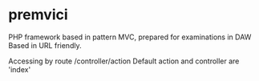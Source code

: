 premvici
========

PHP framework based in pattern MVC, prepared for examinations in DAW
Based in URL  friendly.

Accessing by route /controller/action
Default action and controller are 'index'
